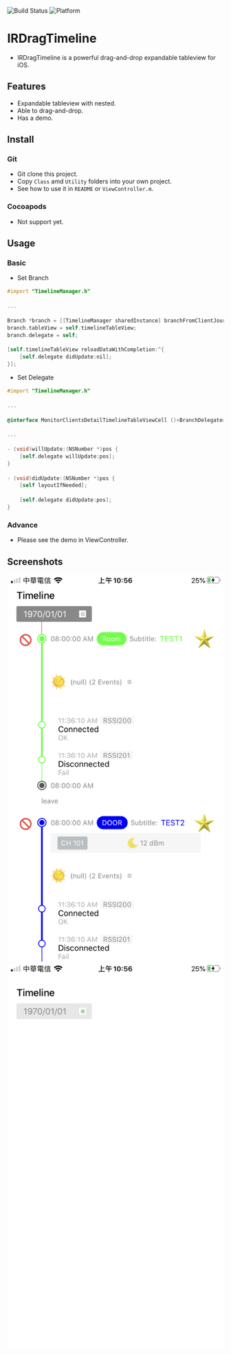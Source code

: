 ![Build Status](https://img.shields.io/badge/build-%20passing%20-brightgreen.svg)
![Platform](https://img.shields.io/badge/Platform-%20iOS%20-blue.svg)

# IRDragTimeline

- IRDragTimeline is a powerful drag-and-drop expandable tableview for iOS.

## Features
- Expandable tableview with nested.
- Able to drag-and-drop.
- Has a demo.

## Install
### Git
- Git clone this project.
- Copy `Class` amd `Utility` folders into your own project.
- See how to use it in `README` or `ViewController.m`.

### Cocoapods
- Not support yet.

## Usage

### Basic
- Set Branch
``` objective-c
#import "TimelineManager.h"

...

Branch *branch = [[TimelineManager sharedInstance] branchFromClientJourneyData:_clientJourneyData];
branch.tableView = self.timelineTableView;
branch.delegate = self;

[self.timelineTableView reloadDataWithCompletion:^{
    [self.delegate didUpdate:nil];
}];
```

- Set Delegate
``` objective-c
#import "TimelineManager.h"

...

@interface MonitorClientsDetailTimelineTableViewCell ()<BranchDelegate>

...

- (void)willUpdate:(NSNumber *)pos {
    [self.delegate willUpdate:pos];
}

- (void)didUpdate:(NSNumber *)pos {
    [self layoutIfNeeded];
    
    [self.delegate didUpdate:pos];
}

```

### Advance
- Please see the demo in ViewController.

## Screenshots
![Demo](./ScreenShots/demo1.png)
![Demo](./ScreenShots/demo2.png)

